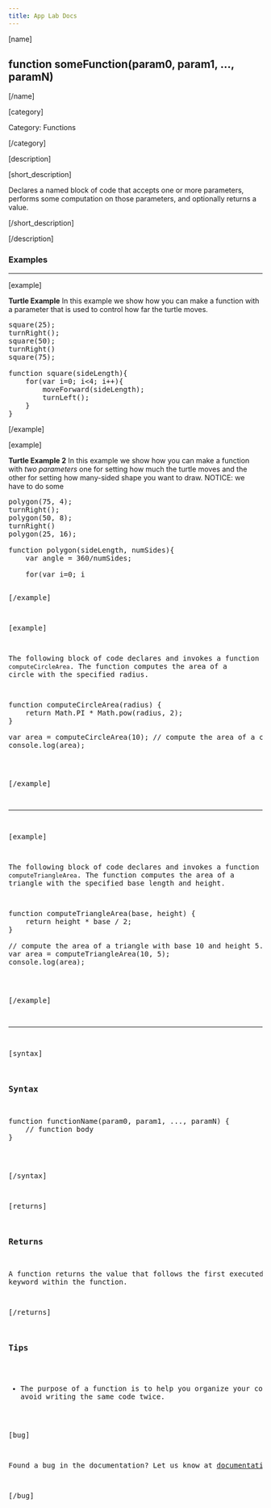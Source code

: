 ```yaml
---
title: App Lab Docs
---
```


[name]

## function someFunction(param0, param1, ..., paramN)

[/name]


[category]

Category: Functions

[/category]

[description]

[short_description]

Declares a named block of code that accepts one or more parameters, performs some computation on those parameters, and optionally returns a value.

[/short_description]

[/description]

### Examples
____________________________________________________
[example]

**Turtle Example**
In this example we show how you can make a function with a parameter that is used to control how far the turtle moves.

<pre>
square(25);
turnRight();
square(50);
turnRight()
square(75);

function square(sideLength){
	for(var i=0; i<4; i++){
		moveForward(sideLength);
		turnLeft();
	}
}
</pre>

[/example]

[example]

**Turtle Example 2**
In this example we show how you can make a function with *two parameters* one for setting how much the turtle moves and the other for setting how many-sided shape you want to draw.  NOTICE: we have to do some 

<pre>
polygon(75, 4);
turnRight();
polygon(50, 8);
turnRight()
polygon(25, 16);

function polygon(sideLength, numSides){
	var angle = 360/numSides;
	
	for(var i=0; i<numSides; i++){
		moveForward(sideLength);
		turnLeft(angle);
	}
}
</pre>

[/example]


[example]

The following block of code declares and invokes a function named `computeCircleArea`. The function computes the area of a circle with the specified radius.

<pre>
function computeCircleArea(radius) {
    return Math.PI * Math.pow(radius, 2);
}

var area = computeCircleArea(10); // compute the area of a circle with the radius 10
console.log(area);
</pre>

[/example]

____________________________________________________

[example]

The following block of code declares and invokes a function named `computeTriangleArea`. The function computes the area of a triangle with the specified base length and height.

<pre>
function computeTriangleArea(base, height) {
    return height * base / 2;
}

// compute the area of a triangle with base 10 and height 5.
var area = computeTriangleArea(10, 5);
console.log(area);
</pre>

[/example]

____________________________________________________

[syntax]

### Syntax
<pre>
function functionName(param0, param1, ..., paramN) {
    // function body
}
</pre>

[/syntax]

[returns]

### Returns
A function returns the value that follows the first executed return keyword within the function.

[/returns]

### Tips
- The purpose of a function is to help you organize your code and to avoid writing the same code twice.

[bug]

Found a bug in the documentation? Let us know at documentation@code.org

[/bug]
